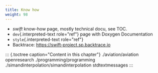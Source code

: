 ```yaml
---
title: Know how
weight: 98
---
```


-   *swift* know-how page, mostly technical docu, see TOC.
-   `dev`{.interpreted-text role="ref"} page with Doxygen Documentation
-   `style`{.interpreted-text role="ref"}
-   Backtrace: <https://swift-project.sp.backtrace.io>

::: {.toctree caption="Content in this chapter"}
./aviation/aviation openresearch ./programming/programming
./simandinterpolation/simandinterpolation stdtextmessages
:::
